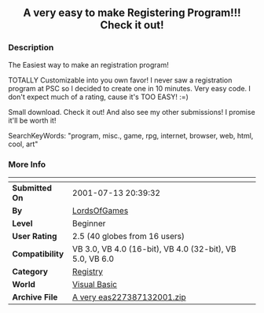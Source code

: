 ﻿<div align="center">

## A very easy to make Registering Program\!\!\! Check it out\!


</div>

### Description

The Easiest way to make an registration program!

TOTALLY Customizable into you own favor! I never saw a registration program at PSC so I decided to create one in 10 minutes. Very easy code. I don't expect much of a rating, cause it's TOO EASY! :=)

Small download. Check it out! And also see my other submissions! I promise it'll be worth it!

SearchKeyWords: "program, misc., game, rpg, internet, browser, web, html, cool, art"
 
### More Info
 


<span>             |<span>
---                |---
**Submitted On**   |2001-07-13 20:39:32
**By**             |[LordsOfGames](https://github.com/Planet-Source-Code/PSCIndex/blob/master/ByAuthor/lordsofgames.md)
**Level**          |Beginner
**User Rating**    |2.5 (40 globes from 16 users)
**Compatibility**  |VB 3\.0, VB 4\.0 \(16\-bit\), VB 4\.0 \(32\-bit\), VB 5\.0, VB 6\.0
**Category**       |[Registry](https://github.com/Planet-Source-Code/PSCIndex/blob/master/ByCategory/registry__1-36.md)
**World**          |[Visual Basic](https://github.com/Planet-Source-Code/PSCIndex/blob/master/ByWorld/visual-basic.md)
**Archive File**   |[A very eas227387132001\.zip](https://github.com/Planet-Source-Code/lordsofgames-a-very-easy-to-make-registering-program-check-it-out__1-25002/archive/master.zip)








